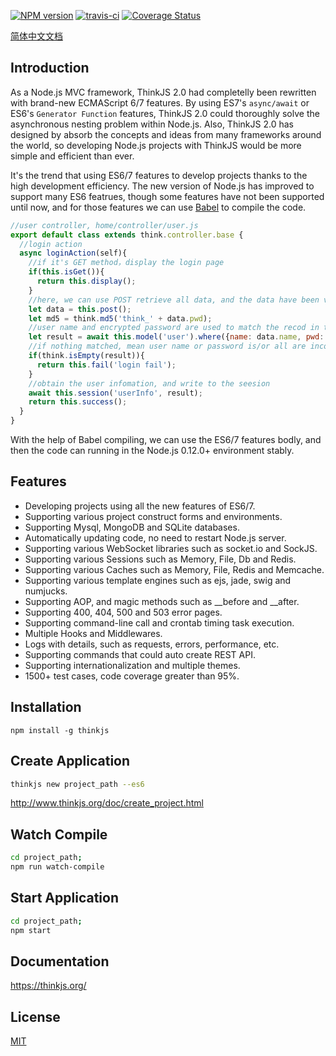 [![NPM version](https://img.shields.io/npm/v/thinkjs.svg?style=flat-square)](http://badge.fury.io/js/thinkjs) [![travis-ci](https://img.shields.io/travis/75team/thinkjs.svg?style=flat-square)](https://travis-ci.org/75team/thinkjs) [![Coverage Status](https://img.shields.io/coveralls/75team/thinkjs.svg?style=flat-square)](https://coveralls.io/github/75team/thinkjs)

[简体中文文档](https://github.com/75team/thinkjs/blob/master/README_zh-CN.md)

## Introduction 

As a Node.js MVC framework, ThinkJS 2.0 had completelly been rewritten with brand-new ECMAScript 6/7 features. By using ES7's `async/await` or ES6's `Generator Function` features, ThinkJS 2.0 could thoroughly solve the asynchronous nesting problem within Node.js. Also, ThinkJS 2.0 has designed by absorb the concepts and ideas from many frameworks around the world, so developing Node.js projects with ThinkJS would be more simple and efficient than ever.

It's the trend that using ES6/7 features to develop projects thanks to the high development efficiency. The new version of Node.js has improved to support many ES6 featrues, though some features have not been supported until now, and for those features we can use [Babel](http://babeljs.io/) to compile the code.

```js
//user controller, home/controller/user.js
export default class extends think.controller.base {
  //login action
  async loginAction(self){
    //if it's GET method，display the login page
    if(this.isGet()){
      return this.display();
    }
    //here, we can use POST retrieve all data, and the data have been validated in the logic
    let data = this.post();
    let md5 = think.md5('think_' + data.pwd);
    //user name and encrypted password are used to match the recod in the database
    let result = await this.model('user').where({name: data.name, pwd: md5}).find();
    //if nothing matched, mean user name or password is/or all are incorrect
    if(think.isEmpty(result)){
      return this.fail('login fail');
    }
    //obtain the user infomation, and write to the seesion
    await this.session('userInfo', result);
    return this.success();
  }
}
```

With the help of Babel compiling, we can use the ES6/7 features bodly, and then the code can running in the Node.js 0.12.0+ environment stably.

## Features

* Developing projects using all the new features of ES6/7.
* Supporting various project construct forms and environments.
* Supporting Mysql, MongoDB and SQLite databases.
* Automatically updating code, no need to restart Node.js server.
* Supporting various WebSocket libraries such as socket.io and SockJS.
* Supporting various Sessions such as Memory, File, Db and Redis.
* Supporting various Caches such as Memory, File, Redis and Memcache.
* Supporting various template engines such as ejs, jade, swig and numjucks.
* Supporting AOP, and magic methods such as __before and __after.
* Supporting 400, 404, 500 and 503 error pages.
* Supporting command-line call and crontab timing task execution.
* Multiple Hooks and Middlewares.
* Logs with details, such as requests, errors, performance, etc.
* Supporting commands that could auto create REST API.
* Supporting internationalization and multiple themes.
* 1500+ test cases, code coverage greater than 95%.

## Installation

```
npm install -g thinkjs
```

## Create Application

```sh
thinkjs new project_path --es6
```

http://www.thinkjs.org/doc/create_project.html

## Watch Compile

```sh
cd project_path;
npm run watch-compile
```

## Start Application

```sh
cd project_path;
npm start
```

## Documentation

<https://thinkjs.org/>

## License

[MIT](https://github.com/75team/thinkjs/blob/master/LICENSE)
